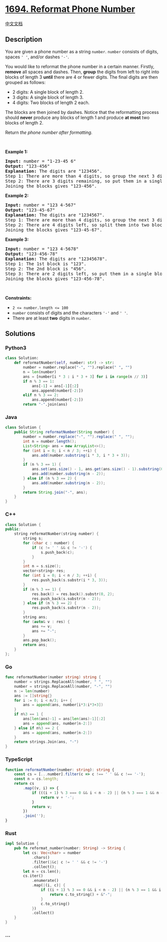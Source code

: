 # [1694. Reformat Phone Number](https://leetcode.com/problems/reformat-phone-number)

[中文文档](/solution/1600-1699/1694.Reformat%20Phone%20Number/README.md)

## Description

<p>You are given a phone number as a string <code>number</code>. <code>number</code> consists of digits, spaces <code>&#39; &#39;</code>, and/or dashes <code>&#39;-&#39;</code>.</p>

<p>You would like to reformat the phone number in a certain manner. Firstly, <strong>remove</strong> all spaces and dashes. Then, <strong>group</strong> the digits from left to right into blocks of length 3 <strong>until</strong> there are 4 or fewer digits. The final digits are then grouped as follows:</p>

<ul>
	<li>2 digits: A single block of length 2.</li>
	<li>3 digits: A single block of length 3.</li>
	<li>4 digits: Two blocks of length 2 each.</li>
</ul>

<p>The blocks are then joined by dashes. Notice that the reformatting process should <strong>never</strong> produce any blocks of length 1 and produce <strong>at most</strong> two blocks of length 2.</p>

<p>Return <em>the phone number after formatting.</em></p>

<p>&nbsp;</p>
<p><strong class="example">Example 1:</strong></p>

<pre>
<strong>Input:</strong> number = &quot;1-23-45 6&quot;
<strong>Output:</strong> &quot;123-456&quot;
<strong>Explanation:</strong> The digits are &quot;123456&quot;.
Step 1: There are more than 4 digits, so group the next 3 digits. The 1st block is &quot;123&quot;.
Step 2: There are 3 digits remaining, so put them in a single block of length 3. The 2nd block is &quot;456&quot;.
Joining the blocks gives &quot;123-456&quot;.
</pre>

<p><strong class="example">Example 2:</strong></p>

<pre>
<strong>Input:</strong> number = &quot;123 4-567&quot;
<strong>Output:</strong> &quot;123-45-67&quot;
<strong>Explanation: </strong>The digits are &quot;1234567&quot;.
Step 1: There are more than 4 digits, so group the next 3 digits. The 1st block is &quot;123&quot;.
Step 2: There are 4 digits left, so split them into two blocks of length 2. The blocks are &quot;45&quot; and &quot;67&quot;.
Joining the blocks gives &quot;123-45-67&quot;.
</pre>

<p><strong class="example">Example 3:</strong></p>

<pre>
<strong>Input:</strong> number = &quot;123 4-5678&quot;
<strong>Output:</strong> &quot;123-456-78&quot;
<strong>Explanation:</strong> The digits are &quot;12345678&quot;.
Step 1: The 1st block is &quot;123&quot;.
Step 2: The 2nd block is &quot;456&quot;.
Step 3: There are 2 digits left, so put them in a single block of length 2. The 3rd block is &quot;78&quot;.
Joining the blocks gives &quot;123-456-78&quot;.
</pre>

<p>&nbsp;</p>
<p><strong>Constraints:</strong></p>

<ul>
	<li><code>2 &lt;= number.length &lt;= 100</code></li>
	<li><code>number</code> consists of digits and the characters <code>&#39;-&#39;</code> and <code>&#39; &#39;</code>.</li>
	<li>There are at least <strong>two</strong> digits in <code>number</code>.</li>
</ul>

## Solutions

<!-- tabs:start -->

### **Python3**

```python
class Solution:
    def reformatNumber(self, number: str) -> str:
        number = number.replace("-", "").replace(" ", "")
        n = len(number)
        ans = [number[i * 3 : i * 3 + 3] for i in range(n // 3)]
        if n % 3 == 1:
            ans[-1] = ans[-1][:2]
            ans.append(number[-2:])
        elif n % 3 == 2:
            ans.append(number[-2:])
        return "-".join(ans)
```

### **Java**

```java
class Solution {
    public String reformatNumber(String number) {
        number = number.replace("-", "").replace(" ", "");
        int n = number.length();
        List<String> ans = new ArrayList<>();
        for (int i = 0; i < n / 3; ++i) {
            ans.add(number.substring(i * 3, i * 3 + 3));
        }
        if (n % 3 == 1) {
            ans.set(ans.size() - 1, ans.get(ans.size() - 1).substring(0, 2));
            ans.add(number.substring(n - 2));
        } else if (n % 3 == 2) {
            ans.add(number.substring(n - 2));
        }
        return String.join("-", ans);
    }
}
```

### **C++**

```cpp
class Solution {
public:
    string reformatNumber(string number) {
        string s;
        for (char c : number) {
            if (c != ' ' && c != '-') {
                s.push_back(c);
            }
        }
        int n = s.size();
        vector<string> res;
        for (int i = 0; i < n / 3; ++i) {
            res.push_back(s.substr(i * 3, 3));
        }
        if (n % 3 == 1) {
            res.back() = res.back().substr(0, 2);
            res.push_back(s.substr(n - 2));
        } else if (n % 3 == 2) {
            res.push_back(s.substr(n - 2));
        }
        string ans;
        for (auto& v : res) {
            ans += v;
            ans += "-";
        }
        ans.pop_back();
        return ans;
    }
};
```

### **Go**

```go
func reformatNumber(number string) string {
	number = strings.ReplaceAll(number, " ", "")
	number = strings.ReplaceAll(number, "-", "")
	n := len(number)
	ans := []string{}
	for i := 0; i < n/3; i++ {
		ans = append(ans, number[i*3:i*3+3])
	}
	if n%3 == 1 {
		ans[len(ans)-1] = ans[len(ans)-1][:2]
		ans = append(ans, number[n-2:])
	} else if n%3 == 2 {
		ans = append(ans, number[n-2:])
	}
	return strings.Join(ans, "-")
}
```

### **TypeScript**

```ts
function reformatNumber(number: string): string {
    const cs = [...number].filter(c => c !== ' ' && c !== '-');
    const n = cs.length;
    return cs
        .map((v, i) => {
            if (((i + 1) % 3 === 0 && i < n - 2) || (n % 3 === 1 && n - 3 === i)) {
                return v + '-';
            }
            return v;
        })
        .join('');
}
```

### **Rust**

```rust
impl Solution {
    pub fn reformat_number(number: String) -> String {
        let cs: Vec<char> = number
            .chars()
            .filter(|&c| c != ' ' && c != '-')
            .collect();
        let n = cs.len();
        cs.iter()
            .enumerate()
            .map(|(i, c)| {
                if ((i + 1) % 3 == 0 && i < n - 2) || (n % 3 == 1 && i == n - 3) {
                    return c.to_string() + &"-";
                }
                c.to_string()
            })
            .collect()
    }
}
```

### **...**

```

```

<!-- tabs:end -->
